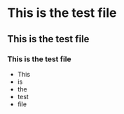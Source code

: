 # This is the test file
## This is the test file
### This is the test file

* This 
* is 
* the 
* test 
* file